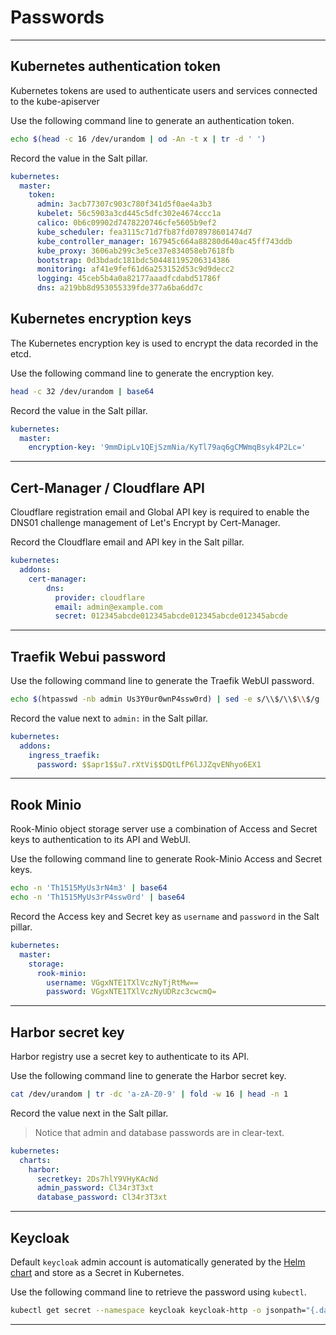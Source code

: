 # Passwords

---

## Kubernetes authentication token

Kubernetes tokens are used to authenticate users and services connected to the kube-apiserver

Use the following command line to generate an authentication token.

```bash
echo $(head -c 16 /dev/urandom | od -An -t x | tr -d ' ')
```

Record the value in the Salt pillar.

```yaml
kubernetes:
  master:
    token:
      admin: 3acb77307c903c780f341d5f0ae4a3b3
      kubelet: 56c5903a3cd445c5dfc302e4674ccc1a
      calico: 0b6c09902d7478220746cfe5605b9ef2
      kube_scheduler: fea3115c71d7fb87fd078978601474d7
      kube_controller_manager: 167945c664a88280d640ac45ff743ddb
      kube_proxy: 3606ab299c3e5ce37e834058eb7618fb
      bootstrap: 0d3bdadc181bdc504481195206314386
      monitoring: af41e9fef61d6a253152d53c9d9decc2
      logging: 45ceb5b4a0a82177aaadfcdabd51786f
      dns: a219bb8d953055339fde377a6ba6dd7c
```

## Kubernetes encryption keys

The Kubernetes encryption key is used to encrypt the data recorded in the etcd.

Use the following command line to generate the encryption key.

```bash
head -c 32 /dev/urandom | base64
```

Record the value in the Salt pillar.

```yaml
kubernetes:
  master:
    encryption-key: '9mmDipLv1QEjSzmNia/KyTl79aq6gCMWmqBsyk4P2Lc='
```

---

## Cert-Manager / Cloudflare API

Cloudflare registration email and Global API key is required to enable the DNS01 challenge management of Let's Encrypt by Cert-Manager.

Record the Cloudflare email and API key in the Salt pillar.

```yaml
kubernetes:
  addons:
    cert-manager:
        dns:
          provider: cloudflare
          email: admin@example.com
          secret: 012345abcde012345abcde012345abcde012345abcde
```

---

## Traefik Webui password

Use the following command line to generate the Traefik WebUI password.

```bash
echo $(htpasswd -nb admin Us3Y0ur0wnP4ssw0rd) | sed -e s/\\$/\\$\\$/g
```

Record the value next to `admin:` in the Salt pillar.

```yaml
kubernetes:
  addons:
    ingress_traefik:
      password: $$apr1$$u7.rXtVi$$DQtLfP6lJJZqvENhyo6EX1
```

---

## Rook Minio 

Rook-Minio object storage server use a combination of Access and Secret keys to authentication to its API and WebUI.

Use the following command line to generate Rook-Minio Access and Secret keys.

```bash
echo -n 'Th1515MyUs3rN4m3' | base64
echo -n 'Th1515MyUs3rP4ssw0rd' | base64
```

Record the Access key and Secret key as `username` and `password` in the Salt pillar.

```yaml
kubernetes:
  master:
    storage:
      rook-minio:
        username: VGgxNTE1TXlVczNyTjRtMw==
        password: VGgxNTE1TXlVczNyUDRzc3cwcmQ=
```

---

## Harbor secret key

Harbor registry use a secret key to authenticate to its API. 

Use the following command line to generate the Harbor secret key.

```bash
cat /dev/urandom | tr -dc 'a-zA-Z0-9' | fold -w 16 | head -n 1
```

Record the value next in the Salt pillar.

> Notice that admin and database passwords are in clear-text.

```yaml
kubernetes:
  charts:
    harbor:
      secretkey: 2Ds7hlY9VHyKAcNd
      admin_password: Cl34r3T3xt
      database_password: Cl34r3T3xt
```

---

## Keycloak

Default `keycloak` admin account is automatically generated by the [Helm chart](https://github.com/helm/charts/tree/master/stable/keycloak) and store as a Secret in Kubernetes.

Use the following command line to retrieve the password using `kubectl`.

```bash
kubectl get secret --namespace keycloak keycloak-http -o jsonpath="{.data.password}" | base64 --decode; echo
```

---